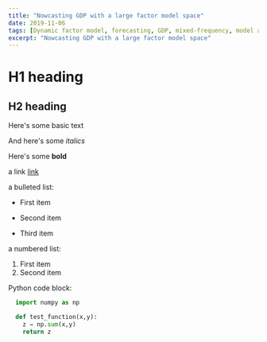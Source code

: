 ```yaml
---
title: "Nowcasting GDP with a large factor model space"
date: 2019-11-06
tags: [Dynamic factor model, forecasting, GDP, mixed-frequency, model averaging, time-varying-parameter]
excerpt: "Nowcasting GDP with a large factor model space"
---
```


# H1 heading

## H2 heading

Here's some basic text

And here's some *italics*

Here's some **bold**

a link [link](https://github.com/)

a bulleted list:
* First item
+ Second item
- Third item

a numbered list:
1. First item
2. Second item

Python code block:
```python
  import numpy as np

  def test_function(x,y):
    z = np.sum(x,y)
    return z
```
